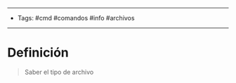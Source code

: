 --------------------
- Tags: #cmd #comandos #info #archivos 
-----------------------------
# Definición

> Saber el tipo de archivo